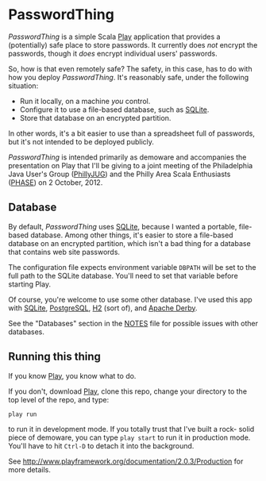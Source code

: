 # PasswordThing

*PasswordThing* is a simple Scala [Play][] application that provides a
(potentially) safe place to store passwords. It currently does _not_ encrypt
the passwords, though it _does_ encrypt individual users' passwords.

So, how is that even remotely safe? The safety, in this case, has to do with
how you deploy *PasswordThing*. It's reasonably safe, under the following
situation:

* Run it locally, on a machine _you_ control.
* Configure it to use a file-based database, such as [SQLite][].
* Store that database on an encrypted partition.

In other words, it's a bit easier to use than a spreadsheet full of passwords,
but it's not intended to be deployed publicly.

*PasswordThing* is intended primarily as demoware and accompanies the
presentation on Play that I'll be giving to a joint meeting of the Philadelphia
Java User's Group ([PhillyJUG][]) and the Philly Area Scala Enthusiasts
([PHASE][]) on 2 October, 2012.

## Database

By default, *PasswordThing* uses [SQLite][], because I wanted a portable, file-
based database. Among other things, it's easier to store a file-based database
on an encrypted partition, which isn't a bad thing for a database that contains
web site passwords.

The configuration file expects environment variable `DBPATH` will be set
to the full path to the SQLite database. You'll need to set that variable
before starting Play.

Of course, you're welcome to use some other database. I've used this app
with [SQLite][], [PostgreSQL][], [H2][] (sort of), and [Apache Derby][].

See the "Databases" section in the [NOTES][] file for possible issues with
other databases.

## Running this thing

If you know [Play][], you know what to do.

If you don't, download [Play][], clone this repo, change your directory to
the top level of the repo, and type:

    play run

to run it in development mode. If you totally trust that I've built a rock-
solid piece of demoware, you can type `play start` to run it in production
mode. You'll have to hit `Ctrl-D` to detach it into the background.

See <http://www.playframework.org/documentation/2.0.3/Production> for more
details.

[Play]: http://playframework.org/
[evolutions]: http://scala.playframework.org/documentation/2.0.3/Evolutions
[PhillyJUG]: http://phillyjug.skookle.com/
[PHASE]: http://scala-phase.org/
[Apache Derby]: http://db.apache.org/derby/
[H2]: http://www.h2database.org/
[SQLite]: http://www.sqlite.org/
[PostgreSQL]: http://www.postgresql.org/
[NOTES]: https://github.com/bmc/passwordthing-scala/blob/master/NOTES.md